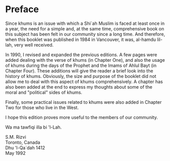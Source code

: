 Preface
=======

Since khums is an issue with which a Shi\`ah Muslim is faced at least
once in a year, the need for a simple and, at the same time,
comprehensive book on this subject has been felt in our community since
a long time. And therefore, when this booklet was published in 1984 in
Vancouver, it was, al-hamdu lil-lah, very well received.

In 1990, I revised and expanded the previous editions. A few pages were
added dealing with the verse of khums (in Chapter One), and also the
usage of khums during the days of the Prophet and the Imams of Ahlul
Bayt (in Chapter Four). These additions will give the reader a brief
look into the history of khums. Obviously, the size and purpose of the
booklet did not allow me to deal with this aspect of khums
comprehensively. A chapter has also been added at the end to express my
thoughts about some of the moral and "political" sides of khums.

Finally, some practical issues related to khums were also added in
Chapter Two for those who live in the West.

I hope this edition proves more useful to the members of our community.

Wa ma tawfiqi illa bi 'l-Lah.

S.M. Rizvi  
 Toronto, Canada  
 Dhu 'l-Qa\`dah 1412  
 May 1992


